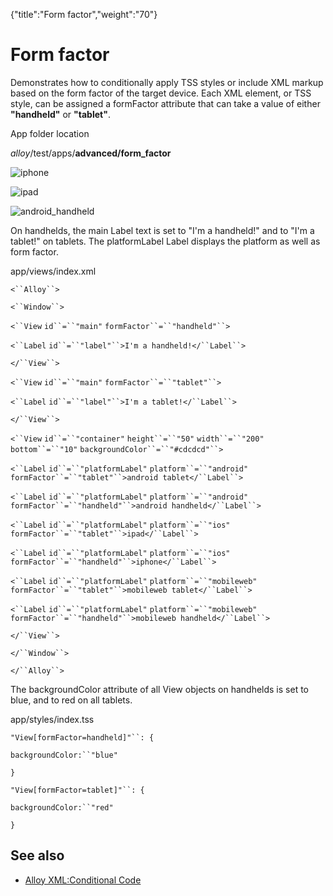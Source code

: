 {"title":"Form factor","weight":"70"} 

# Form factor

Demonstrates how to conditionally apply TSS styles or include XML markup based on the form factor of the target device. Each XML element, or TSS style, can be assigned a formFactor attribute that can take a value of either **"handheld"** or **"tablet"**.

App folder location

_alloy_/test/apps/**advanced/form\_factor**

![iphone](/Images/appc/download/attachments/41845659/iphone.png)

![ipad](/Images/appc/download/attachments/41845659/ipad.png)

![android_handheld](/Images/appc/download/attachments/41845659/android_handheld.png)

On handhelds, the main Label text is set to "I'm a handheld!" and to "I'm a tablet!" on tablets. The platformLabel Label displays the platform as well as form factor.

app/views/index.xml

`<``Alloy``>`

`<``Window``>`

`<``View`  `id``=``"main"`  `formFactor``=``"handheld"``>`

`<``Label`  `id``=``"label"``>I'm a handheld!</``Label``>`

`</``View``>`

`<``View`  `id``=``"main"`  `formFactor``=``"tablet"``>`

`<``Label`  `id``=``"label"``>I'm a tablet!</``Label``>`

`</``View``>`

`<``View`  `id``=``"container"`  `height``=``"50"`  `width``=``"200"`  `bottom``=``"10"`  `backgroundColor``=``"#cdcdcd"``>`

`<``Label`  `id``=``"platformLabel"`  `platform``=``"android"`  `formFactor``=``"tablet"``>android tablet</``Label``>`

`<``Label`  `id``=``"platformLabel"`  `platform``=``"android"`  `formFactor``=``"handheld"``>android handheld</``Label``>`

`<``Label`  `id``=``"platformLabel"`  `platform``=``"ios"`  `formFactor``=``"tablet"``>ipad</``Label``>`

`<``Label`  `id``=``"platformLabel"`  `platform``=``"ios"`  `formFactor``=``"handheld"``>iphone</``Label``>`

`<``Label`  `id``=``"platformLabel"`  `platform``=``"mobileweb"`  `formFactor``=``"tablet"``>mobileweb tablet</``Label``>`

`<``Label`  `id``=``"platformLabel"`  `platform``=``"mobileweb"`  `formFactor``=``"handheld"``>mobileweb handheld</``Label``>`

`</``View``>`

`</``Window``>`

`</``Alloy``>`

The backgroundColor attribute of all View objects on handhelds is set to blue, and to red on all tablets.

app/styles/index.tss

`"View[formFactor=handheld]"``: {`

`backgroundColor:``"blue"`

`}`

`"View[formFactor=tablet]"``: {`

`backgroundColor:``"red"`

`}`

## See also

*   [Alloy XML:Conditional Code](/docs/appc/Alloy_Framework/Alloy_Guide/Alloy_Views/Alloy_XML_Markup/#Conditionalcode)